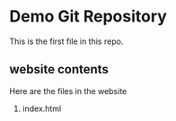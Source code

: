 # Demo Git Repository

This is the first file in this repo.

## website contents

Here are the files in the website

1. index.html
